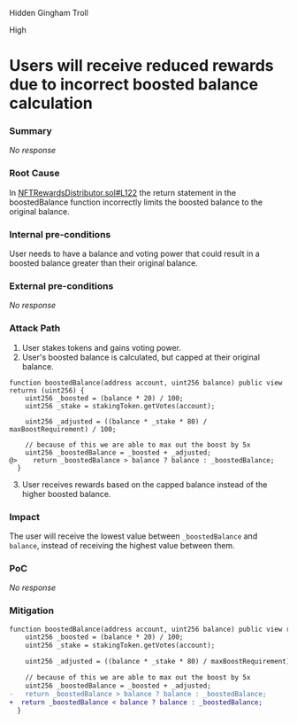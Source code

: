Hidden Gingham Troll

High

# Users will receive reduced rewards due to incorrect boosted balance calculation

### Summary

_No response_

### Root Cause

In [NFTRewardsDistributor.sol#L122](https://github.com/sherlock-audit/2024-06-new-scope/blob/main/zerolend-one/contracts/core/positions/NFTRewardsDistributor.sol#L122) the return statement in the boostedBalance function incorrectly limits the boosted balance to the original balance.

### Internal pre-conditions

User needs to have a balance and voting power that could result in a boosted balance greater than their original balance.

### External pre-conditions

_No response_

### Attack Path

1. User stakes tokens and gains voting power.
2. User's boosted balance is calculated, but capped at their original balance.

```solidity
function boostedBalance(address account, uint256 balance) public view returns (uint256) {
    uint256 _boosted = (balance * 20) / 100;
    uint256 _stake = stakingToken.getVotes(account);

    uint256 _adjusted = ((balance * _stake * 80) / maxBoostRequirement) / 100;

    // because of this we are able to max out the boost by 5x
    uint256 _boostedBalance = _boosted + _adjusted;
@>    return _boostedBalance > balance ? balance : _boostedBalance;
  }
``` 
3. User receives rewards based on the capped balance instead of the higher boosted balance.

### Impact

The user will receive the lowest value between `_boostedBalance` and `balance`, instead of receiving the highest value between them.

### PoC

_No response_

### Mitigation

```diff
function boostedBalance(address account, uint256 balance) public view returns (uint256) {
    uint256 _boosted = (balance * 20) / 100;
    uint256 _stake = stakingToken.getVotes(account);

    uint256 _adjusted = ((balance * _stake * 80) / maxBoostRequirement) / 100;

    // because of this we are able to max out the boost by 5x
    uint256 _boostedBalance = _boosted + _adjusted;
-   return _boostedBalance > balance ? balance : _boostedBalance;
+  return _boostedBalance < balance ? balance : _boostedBalance;
  }
```
